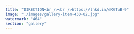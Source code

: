 ```yaml
---
title: "DIRECTION<br /><br />https://lnkd.in/eKGTuB-9"
image: "./images/gallery-item-430-02.jpg"
watermark: "464"
section: "gallery"
---
```

